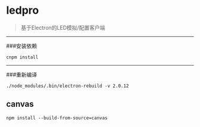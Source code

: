 # ledpro

> 基于Electron的LED模拟/配置客户端

---
###安装依赖

`cnpm install`

---

###重新编译

`./node_modules/.bin/electron-rebuild -v 2.0.12`


## canvas

`npm install --build-from-source=canvas`

